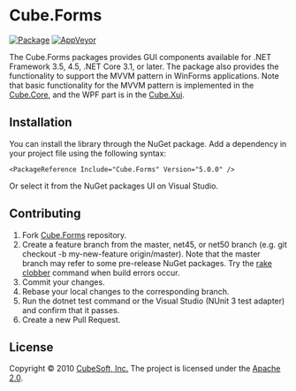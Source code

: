 Cube.Forms
====

[![Package](https://badgen.net/nuget/v/cube.forms)](https://www.nuget.org/packages/cube.forms/)
[![AppVeyor](https://badgen.net/appveyor/ci/clown/cube-forms)](https://ci.appveyor.com/project/clown/cube-forms)

The Cube.Forms packages provides GUI components available for .NET Framework 3.5, 4.5, .NET Core 3.1, or later. The package also provides the functionality to support the MVVM pattern in WinForms applications. Note that basic functionality for the MVVM pattern is implemented in the [Cube.Core](https://github.com/cube-soft/cube.core), and the WPF part is in the [Cube.Xui](https://github.com/cube-soft/cube.xui).


## Installation

You can install the library through the NuGet package.
Add a dependency in your project file using the following syntax:

    <PackageReference Include="Cube.Forms" Version="5.0.0" />

Or select it from the NuGet packages UI on Visual Studio.

## Contributing

1. Fork [Cube.Forms](https://github.com/cube-soft/cube.forms/fork) repository.
2. Create a feature branch from the master, net45, or net50 branch (e.g. git checkout -b my-new-feature origin/master). Note that the master branch may refer to some pre-release NuGet packages. Try the [rake clobber](https://github.com/cube-soft/cube.forms/blob/master/Rakefile) command when build errors occur.
3. Commit your changes.
4. Rebase your local changes to the corresponding branch.
5. Run the dotnet test command or the Visual Studio (NUnit 3 test adapter) and confirm that it passes.
6. Create a new Pull Request.

## License

Copyright © 2010 [CubeSoft, Inc.](https://www.cube-soft.jp/)
The project is licensed under the [Apache 2.0](https://github.com/cube-soft/cube.forms/blob/master/License.txt).